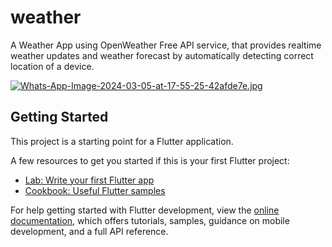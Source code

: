 # weather

A Weather App using OpenWeather Free API service, that provides realtime weather updates and weather forecast by automatically detecting correct location of a device.

[![Whats-App-Image-2024-03-05-at-17-55-25-42afde7e.jpg](https://i.postimg.cc/wvKQPtPS/Whats-App-Image-2024-03-05-at-17-55-25-42afde7e.jpg)](https://postimg.cc/DWgG4z7g)

## Getting Started

This project is a starting point for a Flutter application.

A few resources to get you started if this is your first Flutter project:

- [Lab: Write your first Flutter app](https://docs.flutter.dev/get-started/codelab)
- [Cookbook: Useful Flutter samples](https://docs.flutter.dev/cookbook)

For help getting started with Flutter development, view the
[online documentation](https://docs.flutter.dev/), which offers tutorials,
samples, guidance on mobile development, and a full API reference.
